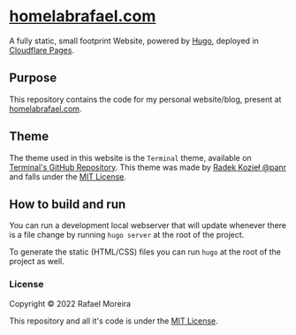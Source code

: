 # [homelabrafael.com](https://homelabrafael.com/)

A fully static, small footprint Website, powered by [Hugo](https://gohugo.io/), deployed in [Cloudflare Pages](https://pages.cloudflare.com/).

## Purpose

This repository contains the code for my personal website/blog, present at [homelabrafael.com](https://homelabrafael.com/).

## Theme

The theme used in this website is the `Terminal` theme, available on [Terminal's GitHub Repository](https://github.com/panr/hugo-theme-terminal). This theme was made by [Radek Kozieł @panr](https://twitter.com/panr) and falls under the [MIT License](https://github.com/panr/hugo-theme-terminal/blob/master/LICENSE.md).

## How to build and run

You can run a development local webserver that will update whenever there is a file change by running `hugo server` at the root of the project.

To generate the static (HTML/CSS) files you can run `hugo` at the root of the project as well.

### License

Copyright © 2022 Rafael Moreira

This repository and all it's code is under the [MIT License](./).
